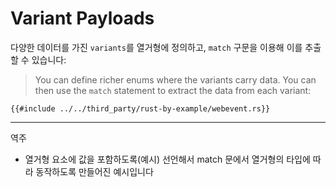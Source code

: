 # Variant Payloads

다양한 데이터를 가진 `variants`를 열거형에 정의하고, `match` 구문을 이용해 이를 추출할 수 있습니다:
> You can define richer enums where the variants carry data. You can then use the
> `match` statement to extract the data from each variant:

```rust,editable
{{#include ../../third_party/rust-by-example/webevent.rs}}
```
--- 
역주
- 열거형 요소에 값을 포함하도록(예시) 선언해서 match 문에서 열거형의 타입에 따라 동작하도록 만들어진 예시입니다
